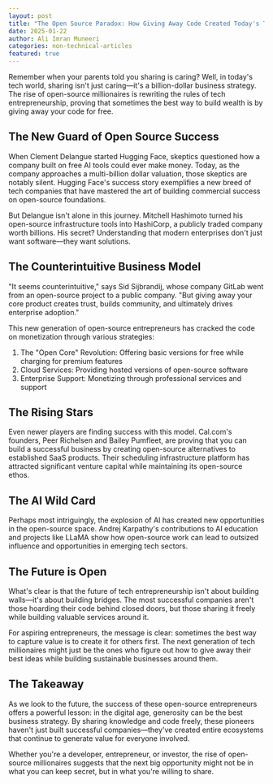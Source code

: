 ```yaml
---
layout: post
title: "The Open Source Paradox: How Giving Away Code Created Today's Tech Millionaires"
date: 2025-01-22
author: Ali Imran Muneeri
categories: non-technical-articles
featured: true
---
```



Remember when your parents told you sharing is caring? Well, in today's tech world, sharing isn't just caring—it's a billion-dollar business strategy. The rise of open-source millionaires is rewriting the rules of tech entrepreneurship, proving that sometimes the best way to build wealth is by giving away your code for free.

## The New Guard of Open Source Success

When Clement Delangue started Hugging Face, skeptics questioned how a company built on free AI tools could ever make money. Today, as the company approaches a multi-billion dollar valuation, those skeptics are notably silent. Hugging Face's success story exemplifies a new breed of tech companies that have mastered the art of building commercial success on open-source foundations.

But Delangue isn't alone in this journey. Mitchell Hashimoto turned his open-source infrastructure tools into HashiCorp, a publicly traded company worth billions. His secret? Understanding that modern enterprises don't just want software—they want solutions.

## The Counterintuitive Business Model

"It seems counterintuitive," says Sid Sijbrandij, whose company GitLab went from an open-source project to a public company. "But giving away your core product creates trust, builds community, and ultimately drives enterprise adoption."

This new generation of open-source entrepreneurs has cracked the code on monetization through various strategies:

1. The "Open Core" Revolution: Offering basic versions for free while charging for premium features
2. Cloud Services: Providing hosted versions of open-source software
3. Enterprise Support: Monetizing through professional services and support

## The Rising Stars

Even newer players are finding success with this model. Cal.com's founders, Peer Richelsen and Bailey Pumfleet, are proving that you can build a successful business by creating open-source alternatives to established SaaS products. Their scheduling infrastructure platform has attracted significant venture capital while maintaining its open-source ethos.

## The AI Wild Card

Perhaps most intriguingly, the explosion of AI has created new opportunities in the open-source space. Andrej Karpathy's contributions to AI education and projects like LLaMA show how open-source work can lead to outsized influence and opportunities in emerging tech sectors.

## The Future is Open

What's clear is that the future of tech entrepreneurship isn't about building walls—it's about building bridges. The most successful companies aren't those hoarding their code behind closed doors, but those sharing it freely while building valuable services around it.

For aspiring entrepreneurs, the message is clear: sometimes the best way to capture value is to create it for others first. The next generation of tech millionaires might just be the ones who figure out how to give away their best ideas while building sustainable businesses around them.

## The Takeaway

As we look to the future, the success of these open-source entrepreneurs offers a powerful lesson: in the digital age, generosity can be the best business strategy. By sharing knowledge and code freely, these pioneers haven't just built successful companies—they've created entire ecosystems that continue to generate value for everyone involved.

Whether you're a developer, entrepreneur, or investor, the rise of open-source millionaires suggests that the next big opportunity might not be in what you can keep secret, but in what you're willing to share.


